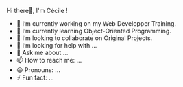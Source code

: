 Hi there👋, I'm Cécile ! 

- 🔭 I’m currently working on my Web Developper Training.
- 🌱 I’m currently learning Object-Oriented Programming.
- 👯 I’m looking to collaborate on Original Projects.
- 🤔 I’m looking for help with ...
- 💬 Ask me about ...
- 📫 How to reach me: ...
- 😄 Pronouns: ...
- ⚡ Fun fact: ...

